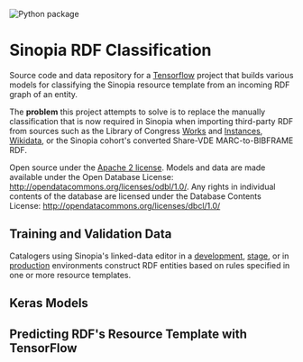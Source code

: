 ![Python package](https://github.com/LD4P/rdf-classify/workflows/Python%20package/badge.svg)

# Sinopia RDF Classification
Source code and data repository for a [Tensorflow][TF] project that builds
various models for classifying the Sinopia resource template from an incoming RDF graph
of an entity.

The **problem** this project attempts to solve is to replace the manually classification that
is now required in Sinopia when importing third-party RDF from sources such as the Library of
Congress [Works][LOC_WORKS] and [Instances][LOC_INSTANCES], [Wikidata][WIKIDATA], or
the Sinopia cohort's converted Share-VDE MARC-to-BIBFRAME RDF.

Open source under the [Apache 2 license](https://www.apache.org/licenses/LICENSE-2.0.txt).
Models and data are made available under the Open Database License: http://opendatacommons.org/licenses/odbl/1.0/.
Any rights in individual contents of the database are licensed under the Database
Contents License: http://opendatacommons.org/licenses/dbcl/1.0/

## Training and Validation Data
Catalogers using Sinopia's linked-data editor in a [development][SINOPIA_DEV],
[stage][SINOPIA_STAGE], or in [production][SINOPIA] environments construct RDF
entities based on rules specified in one or more resource templates.

## Keras Models

## Predicting RDF's Resource Template with TensorFlow

[LOC_INSTANCES]: http://id.loc.gov/ontologies/bibframe.html#c_Instance/
[LOC_WORKS]: http://id.loc.gov/ontologies/bibframe.html#c_Work
[SINOPIA]: https://sinopia.io/
[SINOPIA_DEV]: https://development.sinopia.io/
[SINOPIA_STAGE]: https://stage.sinopia.io/
[WIKIDATA]: https://wikidata.org/

[TF]: https://www.tensorflow.org/
